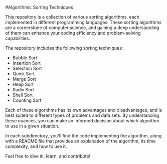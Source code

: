 #Algorithmic Sorting Techniques

This repository is a collection of various sorting algorithms, each implemented in different programming languages. These sorting algorithms are a cornerstone of computer science, and gaining a deep understanding of them can enhance your coding efficiency and problem-solving capabilities.

The repository includes the following sorting techniques:

- Bubble Sort
- Insertion Sort
- Selection Sort
- Quick Sort
- Merge Sort
- Heap Sort
- Radix Sort
- Shell Sort
- Counting Sort

Each of these algorithms has its own advantages and disadvantages, and is best suited to different types of problems and data sets. By understanding these nuances, you can make an informed decision about which algorithm to use in a given situation.

In each subdirectory, you'll find the code implementing the algorithm, along with a README file that provides an explanation of the algorithm, its time complexity, and how to use it.

Feel free to dive in, learn, and contribute!

